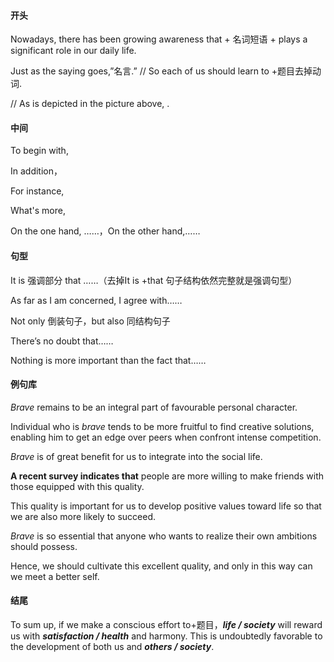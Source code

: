 #### 开头

Nowadays, there has been growing awareness that + 名词短语 + plays a significant role in our daily life. 

Just as the saying goes,”名言.” // So each of us should learn to +题目去掉动词.

// As is depicted in the picture above,       .

#### 中间

To begin with,

In addition，

For instance,

What's more,

On the one hand, ……，On the other hand,……

#### 句型

It is 强调部分 that ……（去掉It is +that 句子结构依然完整就是强调句型）

As far as I am concerned, I agree with……

Not only 倒装句子，but also 同结构句子

There’s no doubt that……

Nothing is more important than the fact that……

#### 例句库

*Brave* remains to be an integral part of favourable personal character. 

Individual who is *brave* tends to be more fruitful to find creative solutions, enabling him to get an edge over peers when confront intense competition.

*Brave* is of great benefit for us to integrate into the social life. 

**A recent survey indicates that** people are more willing to make friends with those equipped with this quality.

This quality is important for us to develop positive values toward life so that we are also more likely to succeed.

*Brave* is so essential that anyone who wants to realize their own ambitions should possess.

Hence, we should cultivate this excellent quality, and only in this way can we meet a better self.

#### 结尾

To sum up, if we make a conscious effort to+题目，***life / society***  will reward us with ***satisfaction / health*** and harmony. This is undoubtedly favorable to the development of both us and ***others / society***.

 